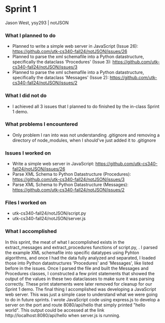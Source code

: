 # Sprint 1

Jason West, ysy293 | notJSON

### What I planned to do
- Planned to write a simple web server in JavaScript (Issue 26): https://github.com/utk-cs340-fall24/notJSON/issues/26
- Planned to parse the xml schemafile into a Python datastructure, specifically the dataclass 'Procedures' (Issue 3): https://github.com/utk-cs340-fall24/notJSON/issues/3
- Planned to parse the xml schemafile into a Python datastructure, specifically the dataclass 'Messages' (Issue 2): https://github.com/utk-cs340-fall24/notJSON/issues/2

### What I did not do
- I achieved all 3 issues that I planned to do finished by the in-class Sprint 1 demo.

### What problems I encountered
- Only problem I ran into was not understanding .gitignore and removing a directory of node_modules, when I should've just added it to .gitignore

### Issues I worked on
- Write a simple web server in JavaScript: https://github.com/utk-cs340-fall24/notJSON/issues/26
- Parse XML Schema to Python Datastructure (Procedures): https://github.com/utk-cs340-fall24/notJSON/issues/3
- Parse XML Schema to Python Datastructure (Messages): https://github.com/utk-cs340-fall24/notJSON/issues/2

### Files I worked on
- utk-cs340-fall24/notJSON/script.py
- utk-cs340-fall24/notJSON/server.js

### What I accomplished
In this sprint, the meat of what I accomplished exists in the extract_messages and extract_procedures functions of script.py, . I parsed the example XML schemafile into specific datatypes using Pyhton 
algorithms, and once I had the data fully analyzed and separated, I loaded those into Python datastructures 'Procedures' and 'Messages', like listed before in the issues. Once I parsed the file and 
built the Messages and Procedures classes, I constructed a few print statements that showed the output of the values in these two dataclasses to make sure it was parsing correctly. These print statements 
were later removed for cleanup for our Sprint 1 demo. The final thing I accomplished was developing a JavaScript web server. This was just a simple case to understand what we were going to do in future 
sprints. I wrote JavaScript code using express.js to develop a server on the port and route 8080/api/hello that simply printed "hello world". This output could be accessed at the link 
http://localhost:8080/api/hello when server.js is running.  
